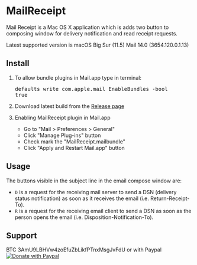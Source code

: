 MailReceipt
=========

Mail Receipt is a Mac OS X application which is adds two button to composing window for delivery notification and read receipt requests.

Latest supported version is macOS Big Sur (11.5) Mail 14.0 (3654.120.0.1.13)

Install
-------

1. To allow bundle plugins in Mail.app type in terminal: <pre>defaults write com.apple.mail EnableBundles -bool true</pre>

2. Download latest build from the [Release page](https://github.com/scr34m/MailReceipt/releases)

3. Enabling MailReceipt plugin in Mail.app
   - Go to "Mail > Preferences > General"
   - Click "Manage Plug-ins" button
   - Check mark the "MailReceipt.mailbundle"
   - Click "Apply and Restart Mail.app" button


Usage
-----

The buttons visible in the subject line in the email compose window are:
- `D` is a request for the receiving mail server to send a DSN (delivery status notification) as soon as it receives the email (i.e. Return-Receipt-To).
- `R` is a request for the receiving email client to send a DSN as soon as the person opens the email (i.e. Disposition-Notification-To).


Support
-------

BTC 3AmU9LBHVw4zoEfuZbLikfPTnxMsgJvFdU or with Paypal [![Donate with Paypal](https://www.paypalobjects.com/webstatic/en_US/btn/btn_donate_pp_142x27.png)](https://www.paypal.com/cgi-bin/webscr?cmd=_s-xclick&hosted_button_id=6EHPY7RM8A4JY)